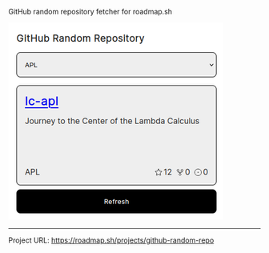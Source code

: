 GitHub random repository fetcher for roadmap.sh

![image](https://raw.githubusercontent.com/farishan/roadmapsh-github-random-repo/refs/heads/main/Screenshot%20from%202024-09-28%2018-05-33.png)

---

Project URL: https://roadmap.sh/projects/github-random-repo

